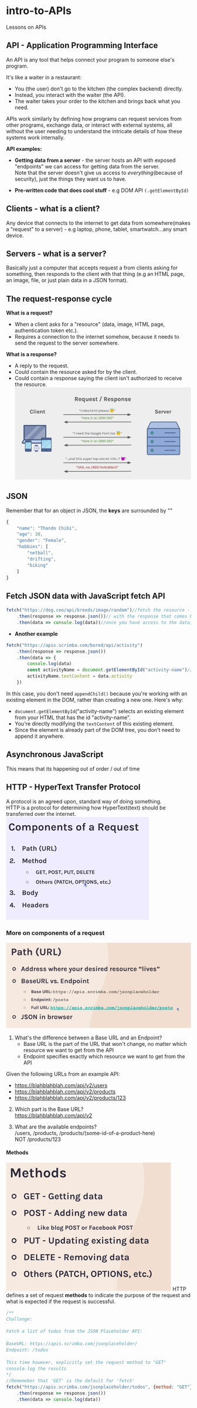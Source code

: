 # intro-to-APIs
Lessons on APIs

## API - Application Programming Interface
An API is any tool that helps connect your program to someone else's program.<br>

It's like a waiter in a restaurant:

* You (the user) don't go to the kitchen (the complex backend) directly.
* Instead, you interact with the waiter (the API).
* The waiter takes your order to the kitchen and brings back what you need.

APIs work similarly by defining how programs can request services from other programs, exchange data, or interact with external systems, all without the user needing to understand the intricate details of how these systems work internally.<br>

**API examples:**<br>
* **Getting data from a server** - the server hosts an API with exposed "endpoints" we can access for getting data from the server.<br>
Note that the server doesn't give us access to *everything*(because of security), just the things they want us to have.

* **Pre-written code that does cool stuff** - e.g DOM API `(.getElementById)`

## Clients - what is a client?
Any device that connects to the internet to get data from somewhere(makes a "request" to a server) - e.g laptop, phone, tablet, smartwatch...any smart device.

## Servers - what is a server?
Basically just a computer that accepts request a from clients asking for something, then responds to the client with that thing (e.g an HTML page, an image, file, or just plain data in a JSON format).

## The request-response cycle
**What is a request?**<br>
* When a client asks for a "resource" (data, image, HTML page, authentication token etc.).
* Requires a connection to the internet somehow, because it needs to send the request to the server somewhere.

**What is a response?**<br>
* A reply to the request.
* Could contain the resource asked for by the client.
* Could contain a response saying the client isn't authorized to receive the resource.<br>
![screenshot](/images/request-response.png)

## JSON
Remember that for an object in JSON, the **keys** are surrounded by ""
```JavaScript
{
    "name": "Thando Chibi",
    "age": 30,
    "gender": "Female",
    "hobbies": [
        "netball",
        "drifting",
        "biking"
    ]
}
```
## Fetch JSON data with JavaScript fetch API
```JavaScript
fetch("https://dog.ceo/api/breeds/image/random")//fetch the resource - in this case, insert URL wrapped in ""
    .then(response => response.json())// with the response that comes back, change the body of the response from JSON to JavaScript 
    .then(data => console.log(data))//once you have access to the data, console log the data
```
* **Another example**
```JavaScript
fetch("https://apis.scrimba.com/bored/api/activity")
    .then(response => response.json())
    .then(data => {
        console.log(data)
        const activityName = document.getElementById("activity-name")//in HTML, you create an <h1> element and give it an ID of activity-name
        activityName.textContent = data.activity
    })
```
In this case, you don't need `appendChild()` because you're working with an existing element in the DOM, rather than creating a new one. Here's why:<br>

* `document.getElementById`("activity-name") selects an existing element from your HTML that has the id "activity-name".
* You're directly modifying the `textContent` of this existing element.
* Since the element is already part of the DOM tree, you don't need to append it anywhere.

## Asynchronous JavaScript
This means that its happening out of order / out of time

## HTTP - HyperText Transfer Protocol
A protocol is an agreed upon, standard way of doing something.<br>
HTTP is a protocol for determining how HyperText(text) should be transferred over the internet.<br>
![alt-text](/images/request-components.png)
### More on components of a request
![alt-text](/images/path-url.png)
1. What's the difference between a Base URL and an Endpoint?
    * Base URL is the part of the URL that won't change, no matter
      which resource we want to get from the API
    * Endpoint specifies exactly which resource we want to get
      from the API

Given the following URLs from an example API:
* https://blahblahblah.com/api/v2/users
* https://blahblahblah.com/api/v2/products
* https://blahblahblah.com/api/v2/products/123

2. Which part is the Base URL?<br>
https://blahblahblah.com/api/v2

3. What are the available endpoints?<br>
/users, /products, /products/(some-id-of-a-product-here)<br>
NOT /products/123

#### Methods
![alt-text](/images/methods.png)
HTTP defines a set of request **methods** to indicate the purpose of the request and what is expected if the request is successful.
```JavaScript
/**
Challenge: 

Fetch a list of todos from the JSON Placeholder API:

BaseURL: https://apis.scrimba.com/jsonplaceholder/
Endpoint: /todos

This time however, explicitly set the request method to "GET"
console.log the results
*/
//Rememeber that 'GET' is the default for 'fetch'
fetch("https://apis.scrimba.com/jsonplaceholder/todos", {method: "GET"}) //now has 2 parameters - explicitly saying you want the method to be a GET request
    .then(response => response.json())
    .then(data => console.log(data))
```